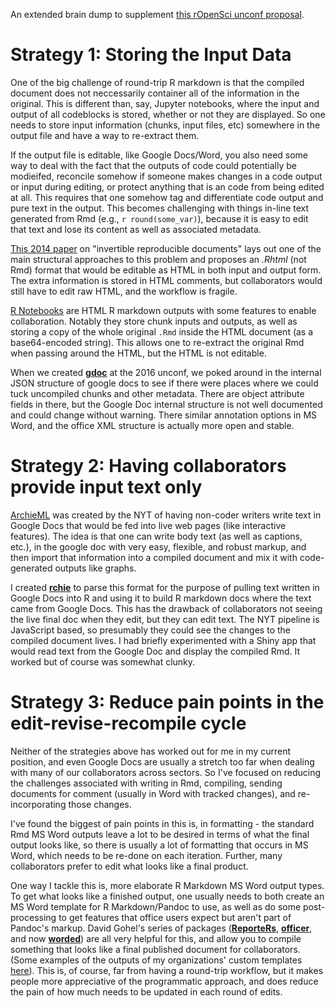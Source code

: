 
An extended brain dump to supplement [this rOpenSci unconf proposal](https://github.com/ropensci/unconf18/issues/42).

# Strategy 1: Storing the Input Data

One of the big challenge of round-trip R markdown is that the compiled document does not neccessarily container
all of the information in the original.  This is different than, say, Jupyter notebooks, where the input and output of all codeblocks is stored, whether or not they are displayed.  So one needs to store input information (chunks, input files, etc) somewhere in the output file and have a way to re-extract them.  

If the output file is editable, like Google Docs/Word, you also need some way to deal with the fact that the outputs of code could potentially be modieifed, reconcile somehow if someone makes changes in a code output or input during editing, or protect anything that is an code from being edited at all.  This requires that one somehow tag and differentiate code output and pure text in the output.  This becomes challenging with things in-line text generated from Rmd (e.g., `r round(some_var)`), because it is easy to edit that text and lose its content as well as associated metadata.  

[This 2014 paper](https://www.stat.auckland.ac.nz/~paul/Reports/invert/invert.html) on "invertible reproducible documents" lays out one of the main structural approaches to this problem and proposes an _.Rhtml_ (not Rmd) format that would be editable as HTML in both input and output form. The extra information is stored in HTML comments, but collaborators would still have to edit raw HTML, and the workflow is fragile.

[R Notebooks](https://rmarkdown.rstudio.com/r_notebooks.html) are HTML R markdown outputs with some features to enable collaboration.  Notably they store chunk inputs and outputs, as well as storing a copy of the whole original `.Rmd` inside the HTML document (as a base64-encoded string).  This allows one to re-extract the original Rmd when passing around the HTML, but the HTML is not editable.

When we created [**gdoc**](https://github.com/ropenscilabs/gdoc) at the 2016 unconf, we poked around in the internal JSON structure of google docs to see if there were places where we could tuck uncompiled chunks and other metadata.  There are object attribute fields in there, but the Google Doc internal structure is not well documented and could change without warning.  There similar annotation options in MS Word, and the office XML structure is actually more open and stable.

# Strategy 2: Having collaborators provide input text only

[ArchieML](http://archieml.org/) was created by the NYT of having non-coder writers write text in Google Docs that would be fed into live web pages (like interactive features).   The idea is that one can write body text (as well as captions, etc.), in the google doc with very easy, flexible, and robust markup, and then import that information into a compiled document and mix it with code-generated outputs like graphs.  

I created [**rchie**](https://github.com/ropensci/rchie) to parse this format for the purpose of pulling text written in Google Docs into R and using it to build R markdown docs where the text came from Google Docs.  This has the drawback of collaborators not seeing the live final doc when they edit, but they can edit text.   The NYT pipeline is JavaScript based, so presumably they could see the changes to the compiled document lives.  I had briefly experimented with a Shiny app that would read text from the Google Doc and display the compiled Rmd.  It worked but of course was somewhat clunky.

# Strategy 3: Reduce pain points in the edit-revise-recompile cycle

Neither of the strategies above has worked out for me in my current position, and even Google Docs are usually a stretch too far when dealing with many of our collaborators across sectors.  So I've focused on reducing the challenges associated with writing in Rmd, compiling, sending documents for comment (usually in Word with tracked changes), and re-incorporating those changes.

I've found the biggest of pain points in this is, in formatting - the standard Rmd MS Word outputs leave a lot to be desired in terms of what the final output looks like, so there is usually a lot of formatting that occurs in MS Word, which needs to be re-done on each iteration.  Further, many collaborators prefer to edit what looks like a final product.  

One way I tackle this is, more elaborate R Markdown MS Word output types.  To get what looks like a finished output, one usually needs to both create an MS Word template for R Markdown/Pandoc to use, as well as do some post-processing to get features that office users expect but aren't part of Pandoc's markup.  David Gohel's series of packages ([**ReporteRs**](https://github.com/davidgohel/ReporteRs), [**officer**](https://github.com/davidgohel/officer), and now [**worded**](https://github.com/davidgohel/worded)) are all very helpful for this, and allow you to compile something that looks like a final published document for collaborators.  (Some examples of the outputs of my organizations' custom templates [here](http://livescience.ecohealthalliance.org/)).  This is, of course, far from having a round-trip workflow, but it makes people more appreciative of the programmatic approach, and does reduce the pain of how much needs to be updated in each round of edits.
